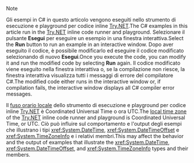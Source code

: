 
> [!NOTE]
> <span data-ttu-id="f2ff2-101">Gli esempi in C# in questo articolo vengono eseguiti nello strumento di esecuzione e playground per codice inline [Try.NET](https://try.dot.net).</span><span class="sxs-lookup"><span data-stu-id="f2ff2-101">The C# examples in this article run in the [Try.NET](https://try.dot.net) inline code runner and playground.</span></span> <span data-ttu-id="f2ff2-102">Selezionare il pulsante **Esegui** per eseguire un esempio in una finestra interattiva.</span><span class="sxs-lookup"><span data-stu-id="f2ff2-102">Select the **Run** button to run an example in an interactive window.</span></span> <span data-ttu-id="f2ff2-103">Dopo aver eseguito il codice, è possibile modificarlo ed eseguire il codice modificato selezionando di nuovo **Esegui**.</span><span class="sxs-lookup"><span data-stu-id="f2ff2-103">Once you execute the code, you can modify it and run the modified code by selecting **Run** again.</span></span> <span data-ttu-id="f2ff2-104">Il codice modificato viene eseguito nella finestra interattiva o, se la compilazione non riesce, la finestra interattiva visualizza tutti i messaggi di errore del compilatore C#.</span><span class="sxs-lookup"><span data-stu-id="f2ff2-104">The modified code either runs in the interactive window or, if compilation fails, the interactive window displays all C# compiler error messages.</span></span> 
>  
> <span data-ttu-id="f2ff2-105">Il [fuso orario locale](xref:System.TimeZoneInfo.Local) dello strumento di esecuzione e playground per codice inline [Try.NET](https://try.dot.net) è Coordinated Universal Time o ora UTC.</span><span class="sxs-lookup"><span data-stu-id="f2ff2-105">The [local time zone](xref:System.TimeZoneInfo.Local) of the [Try.NET](https://try.dot.net) inline code runner and playground is Coordinated Universal Time, or UTC.</span></span> <span data-ttu-id="f2ff2-106">Ciò può influire sul comportamento e l'output degli esempi che illustrano i tipi <xref:System.DateTime>, <xref:System.DateTimeOffset> e <xref:System.TimeZoneInfo> e i relativi membri.</span><span class="sxs-lookup"><span data-stu-id="f2ff2-106">This may affect the behavior and the output of examples that illustrate the <xref:System.DateTime>, <xref:System.DateTimeOffset>, and <xref:System.TimeZoneInfo> types and their members.</span></span>
